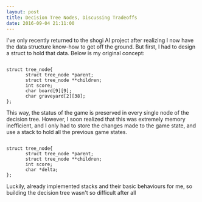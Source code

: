 ```yaml
---
layout: post
title: Decision Tree Nodes, Discussing Tradeoffs
date: 2016-09-04 21:11:00
---
```


<p>I've only recently returned to the shogi AI project after realizing I now have the data structure know-how to get off the ground. But first, I had to design a struct to hold that data. Below is my original concept:</p>
<code>
struct tree_node{
       struct tree_node *parent;
       struct tree_node **children;
       int score;
       char board[9][9];
       char graveyard[2][38];
};
</code>
<p>
This way, the status of the game is preserved in every single node of the decision tree. However, I soon realized that this was extremely memory inefficient, and I only had to store the changes made to the game state, and use a stack to hold all the previous game states.
</p>
<code>
struct tree_node{
       struct tree_node *parent;
       struct tree_node **children;
       int score;
       char *delta;
};
</code>
<p>
Luckily, <sys/queue.h> already implemented stacks and their basic behaviours for me, so building the decision tree wasn't so difficult after all
</p>